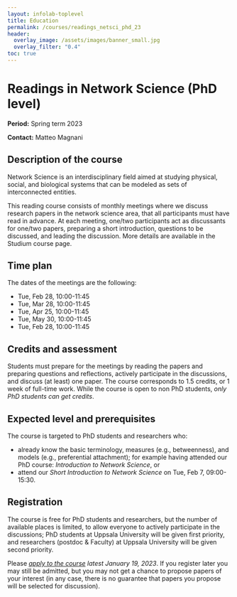 ```yaml
---
layout: infolab-toplevel
title: Education
permalink: /courses/readings_netsci_phd_23
header:
  overlay_image: /assets/images/banner_small.jpg
  overlay_filter: "0.4"
toc: true
---
```


# Readings in Network Science (PhD level)

**Period:** Spring term 2023

**Contact:** Matteo Magnani

## Description of the course

Network Science is an interdisciplinary field aimed at studying physical, social, and biological systems that can be modeled as sets of interconnected entities. 

This reading course consists of monthly meetings where we discuss research papers in the network science area, that all participants must have read in advance. At each meeting, one/two participants act as discussants for one/two papers, preparing a short introduction, questions to be discussed, and leading the discussion. More details are available in the Studium course page.

## Time plan

The dates of the meetings are the following:

 * Tue, Feb 28, 10:00-11:45
 * Tue, Mar 28, 10:00-11:45
 * Tue, Apr 25, 10:00-11:45
 * Tue, May 30, 10:00-11:45
 * Tue, Feb 28, 10:00-11:45

## Credits and assessment

Students must prepare for the meetings by reading the papers and preparing questions and reflections, actively participate in the discussions, and discuss (at least) one paper. The course corresponds to 1.5 credits, or 1 week of full-time work. While the course is open to non PhD students, *only PhD students can get credits*.

## Expected level and prerequisites

The course is targeted to PhD students and  researchers who:
 * already know the basic terminology, measures (e.g., betweenness), and models (e.g., preferential attachment); for example having attended our PhD course: _Introduction to Network Science_, or
 * attend our _Short Introduction to Network Science_ on Tue, Feb 7, 09:00-15:30.

## Registration

The course is free for PhD students and researchers, but the number of available places is limited, to allow everyone to actively participate in the discussions; PhD students at Uppsala University will be given first priority, and researchers (postdoc & Faculty) at Uppsala University will be given second priority.

Please *[apply to the course](https://doit.medfarm.uu.se/bin/kurt3/kurt/81664) latest January 19, 2023*. If you register later you may still be admitted, but you may not get a chance to propose papers of your interest (in any case, there is no guarantee that papers you propose will be selected for discussion). 
